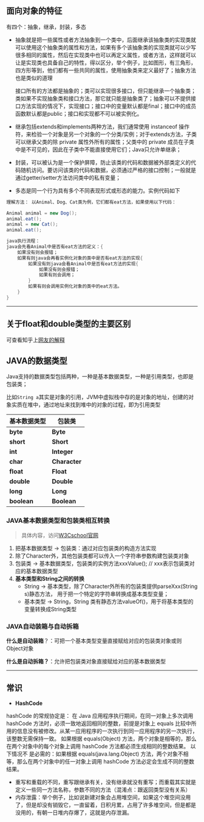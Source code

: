 ## 面向对象的特征

有四个：抽象，继承，封装，多态

- 抽象就是把一些属性或者方法抽象到一个类中，后面继承该抽象类的实现类就可以使用这个抽象类的属性和方法，如果有多个该抽象类的实现类就可以少写很多相同的属性，然后在实现类中也可以再定义属性，或者方法，这样就可以让是实现类也具备自己的特性，得以区分，举个例子，比如图形，有三角形，四方形等到，他们都有一些共同的属性，使用抽象类来定义最好了；抽象方法也是类似的道理

  接口所有的方法都是抽象的；类可以实现很多接口，但只能继承一个抽象类；类如果不实现抽象类和接口方法，那它就只能是抽象类了；抽象可以不提供接口方法实现的情况下，实现接口；接口中的变量默认都是final；接口中的成员函数默认都是public；接口和实现都不可以被实例化。

- 继承包括extends和implements两种方法，我们通常使用 instanceof 操作符，来检验一个对象是另一个对象的一个分类/实例；对于extends方法，子类可以继承父类的除 private 属性外所有的属性；父类中的 private 成员在子类中是不可见的，因此在子类中不能直接使用它们；Java只允许单继承；

- 封装，可以被认为是一个保护屏障，防止该类的代码和数据被外部类定义的代码随机访问。要访问该类的代码和数据，必须通过严格的接口控制；一般就是通过getter/setter方法访问类中的私有变量；

- 多态是同一个行为具有多个不同表现形式或形态的能力。实例代码如下

```java
理解方法： 以Animal、Dog、Cat类为例，它们都有eat方法，如果使用以下代码：

Animal animal = new Dog();
animal.eat();
animal = new Cat();
animal.eat();

java执行流程：
java会先看Animal中是否有eat方法的定义：{
    如果没有则会报错；
    如果有则java会再看实例化对象的类中是否有eat方法的实现{
        如果没有则java会看Animal中是否有eat方法的实现{
            如果没有则会报错；
            如果有则会调用；
        }
        如果有则会调用实例化对象的类中的eat方法。
    }
}
```

<hr>

## 关于float和double类型的主要区别

可查看知乎上[网友的解释](https://www.zhihu.com/question/46432979/answer/221485161)

## JAVA的数据类型

Java支持的数据类型包括两种，一种是基本数据类型，一种是引用类型，也即是包装类；

比如`String a`其实是对象的引用，JVM中虚拟栈中存的是对象的地址，创建的对象实质在堆中，通过地址来找到堆中的对象的过程，即为引用类型

| 基本数据类型 | 包装类        |
| ------------ | ------------- |
| **byte**     | **Byte**      |
| **short**    | **Short**     |
| **int**      | **Integer**   |
| **char**     | **Character** |
| **float**    | **Float**     |
| **double**   | **Double**    |
| **long**     | **Long**      |
| **boolean**  | **Boolean**   |

### JAVA基本数据类型和包装类相互转换

> 具体内容，访问[W3Cschool官网](https://www.w3cschool.cn/jeep711blog/jeep711blog-hj16252t.html)

1. 把基本数据类型 → 包装类：通过对应包装类的构造方法实现
2. 除了Character外，其他包装类都可以传入一个字符串参数构建包装类对象
3. 包装类 → 基本数据类型，包装类的实例方法xxxValue();    // xxx表示包装类对应的基本数据类型
4. **基本类型和String之间的转换** 
   - String → 基本类型，除了Character外所有的包装类提供parseXxx(String s)静态方法， 用于把一个特定的字符串转换成基本类型变量； 
   - 基本类型 → String，String 类有静态方法valueOf()，用于将基本类型的变量转换成String类型 

### JAVA自动装箱与自动拆箱

**什么是自动装箱**？：可把一个基本类型变量直接赋给对应的包装类对象或则Object对象

**什么是自动拆箱？**：允许把包装类对象直接赋给对应的基本数据类型 

<hr>

## 常识

 - **HashCode**

hashCode 的常规协定是：  在 Java 应用程序执行期间，在同一对象上多次调用 hashCode 方法时，必须一致地返回相同的整数，前提是对象上 equals 比较中所用的信息没有被修改。从某一应用程序的一次执行到同一应用程序的另一次执行，该整数无需保持一致。  如果根据 equals(Object) 方法，两个对象是相等的，那么在两个对象中的每个对象上调用 hashCode 方法都必须生成相同的整数结果。  以下情况不 是必需的：如果根据 equals(java.lang.Object) 方法，两个对象不相等，那么在两个对象中的任一对象上调用 hashCode 方法必定会生成不同的整数结果。

- 重写和重载的不同，重写跟继承有关，没有继承就没有重写；而重载其实就是定义一些同一方法名称，参数不同的方法（混淆点：跟返回类型没有关系）
- 内存泄露：举个例子，比如说新建对象会占用堆空间，如果这个堆空间没用了，但是却没有销毁它，一直留着，日积月累，占用了许多堆空间，但是都是没用的，有朝一日堆内存爆了，这就是内存泄漏。
